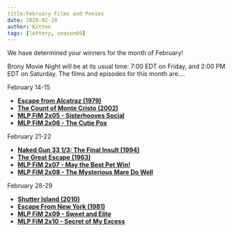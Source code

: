 ```yaml
---
title:February Films and Ponies
date: 2020-02-10
author: Kitten
tags: [lottery, season09]
---
```


We have determined your winners for the month of February!

Brony Movie Night will be at its usual time: 7:00 EDT on Friday, and 2:00 PM EDT on Saturday.  The films and episodes for this month are....

February 14-15
-	**[Escape from Alcatraz (1979)][m1]**
-	**[The Count of Monte Cristo (2002)][m2]**
-	**[MLP FiM 2x05 - Sisterhooves Social][p1]**
-	**[MLP FiM 2x06 - The Cutie Pox][p2]**

February 21-22
-	**[Naked Gun 33 1/3: The Final Insult (1994)][m3]**
-	**[The Great Escape (1963)][m4]**
-	**[MLP FiM 2x07 - May the Best Pet Win!][p3]**
-	**[MLP FiM 2x08 - The Mysterious Mare Do Well][p4]**

February 28-29
-	**[Shutter Island (2010)][m5]**
-	**[Escape From New York (1981)][m6]**
-	**[MLP FiM 2x09 - Sweet and Elite][p5]**
-	**[MLP FiM 2x10 - Secret of My Excess][p6]** 


[m1]: https://www.imdb.com/title/tt0079116/
[m2]: https://www.imdb.com/title/tt0245844/
[m3]: https://www.imdb.com/title/tt0110622/
[m4]: https://www.imdb.com/title/tt0057115/
[m5]: https://www.imdb.com/title/tt1130884/
[m6]: https://www.imdb.com/title/tt0082340/
[p1]: https://www.imdb.com/title/tt2071865/
[p2]: https://www.imdb.com/title/tt2071866/
[p3]: https://www.imdb.com/title/tt2071867/
[p4]: https://www.imdb.com/title/tt2071868/
[p5]: https://www.imdb.com/title/tt2071869/
[p6]: https://www.imdb.com/title/tt2071863/

